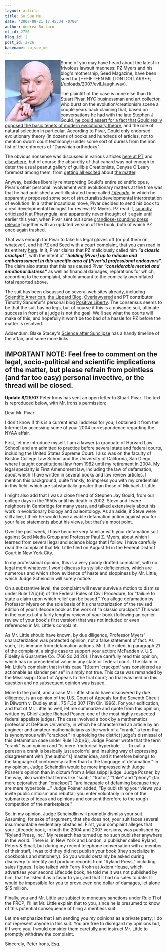 ```yaml
---
layout: article
title: So Sue Me
date: '2007-08-21 17:45:34 -0700'
author: Andrea Bottaro
mt_id: 2726
blog_id: 2
post_id: 2726
basename: so_sue_me
---
```

<img src="/uploads/2007/Dr.%20Evil%20copy.JPG" alt="Dr.%20Evil%20copy.JPG" width="178" height="197" style="float:left;" />
Some of you may have heard about the latest in frivolous lawsuit madness: PZ Myers and his blog's mothership, Seed Magazine, have been sued for [**FIFTEEN MILLION DOLLARS**](/uploads/2007/evil_laugh.wav).  

The plaintiff of the case is none else than Dr. Stuart Pivar, NYC businessman and art collector, who burst on the evolution/creationism scene a couple years back claiming that, based on conversations he had with the late Stephen J Gould, [he could assert for a fact that Gould really opposed the basic tenets of modern evolutionary theory](http://www.arn.org/blogs/index.php/2/2005/11/01/lstrongglemgnews_flash_l_emg_stephen_jay), and the role of natural selection in particular.  According to Pivar, Gould only endorsed evolutionary theory (in dozens of books and hundreds of articles, not to mention sworn court testimony!) under some sort of duress from the iron fist of the enforcers of "Darwinian orthodoxy".

The obvious nonsense was discussed in various articles [here at PT](/archives/2005/10/on-the-beach-wi.html) and [elsewhere](http://www.csicop.org/intelligentdesignwatch/steves.html), but of course the absurdity of that canard was not enough to deter the usual peanut gallery of gullible Creationists, Denyse O'Leary foremost among them, from [getting all excited](http://post-darwinist.blogspot.com/2005/10/updated-pivar-to-ncse-change-wording.html) about [the matter](http://www.arn.org/blogs/index.php/2/2005/11/01/title_11).  

Anyway, besides liberally reinterpreting Gould's entire scientific opus, Pivar's other personal involvement with evolutionary matters at the time was that he had published a well-illustrated tome called [_Lifecode_](http://www.amazon.com/LifeCode-Theory-Biological-Self-Organization/dp/0976406004), in which he apparently proposed some sort of structuralist/developmental interpretation of evolution.  In a rather incautious move, Pivar decided to send his book to a real developmental biologist for review: PZ Myers.  PZ read it, [soundly criticized it at Pharyngula](http://pharyngula.org/index/weblog/comments/lifecode/), and apparently never thought of it again until earlier this year, when Pivar sent out some [grandiose-sounding press release](http://scienceblogs.com/pharyngula/2007/07/pseudoscience_by_press_release.php) together with an updated version of the book, both of which PZ [once again trashed](http://scienceblogs.com/pharyngula/2007/07/lifecode_from_egg_to_embryo_by.php).  

That was enough for Pivar to take his legal gloves off (or put them on, whatever), and hit PZ and Seed with a court complaint, that you can read in its entirety [here](http://www.overlawyered.com/files/pivar/complaint.pdf).  In it, Pivar claims that PZ maliciously called him _**"a classic crackpot"**_, with the intent of _**"holding \[Pivar\] up to ridicule and embarrassment in this specific area of \[Pivar's\] professional endeavors"**_.  The claim also states that this has caused Pivar _**"considerable mental and emotional distress"**_ as well as financial damages, reparations for which, according to the complaint, should amount to the comically overinflated total reported above.  

The suit has been discussed on several web sites already, including [Scientific American](http://blog.sciam.com/index.php?title=pz_myers_scienceblogs_com_s_lead_blogger&amp;more=1&amp;c=1&amp;tb=1&amp;pb=1&amp;ref=rss), [the Lippard Blog](http://lippard.blogspot.com/2007/08/libel-lawsuit-against-science-blogger.html), [Overlawyered](http://www.overlawyered.com/2007/08/blogger_sued_for_book_review.html)   and PT contributor Timothy Sandefur's personal blog [Positive Liberty](http://positiveliberty.com/2007/08/pivar%e2%80%99s-libel-suit-against-pz-myers.html).  The consensus seems to be that the suit has no legs, but of course if this is a nuisance suit, ultimate success in front of a judge is not the goal.  We'll see what the courts will make of this, and hopefully it won't be too bad of a hassle for PZ before the matter is resolved.

Addendum: Blake Stacey's [Science after Sunclipse](http://www.sunclipse.org/?p=242) has a handy timeline of the affair, and some more links.

IMPORTANT NOTE: Feel free to comment on the legal, socio-political and scientific implications of the matter, but please refrain from pointless (and far too easy) personal invective, or the thread will be closed.   
-----------
**Update 8/25/07**
Peter Irons has sent an open letter to Stuart Pivar.  The text is reproduced below, with Mr. Irons's permission:

Dear Mr. Pivar:

I don't know if this is a current email address for you; I obtained it from the Internet by accessing some of your 2004 correspondence regarding the NYAA affair.

First, let me introduce myself. I am a lawyer (a graduate of Harvard Law School) and am admitted to practice before several state and federal courts, including the United States Supreme Court. I also was on the faculty of Boston College Law School and the University of California, San Diego, where I taught constitutional law from 1982 until my retirement in 2004. My legal specialty is First Amendment law, including the law of defamation, about which I have written in several books and law review articles. I mention this background, quite frankly, to impress you with my credentials in this field, which are substantially greater than those of Michael J. Little.

I might also add that I was a close friend of Stephen Jay Gould, from our college days in the 1950s until his death in 2002. Steve and I were neighbors in Cambridge for many years, and talked extensively about his work in evolutionary biology and paleontology. As an aside, if Steve were still alive, I think he would have a viable defamation action against you for your false statements about his views, but that's a moot point.

Over the past week, I have become very familiar with your defamation suit against Seed Media Group and Professor Paul Z. Myers, about which I learned from several legal and science blogs that I follow. I have carefully read the complaint that Mr. Little filed on August 16 in the Federal District Court in New York City.

In my professional opinion, this is a very poorly drafted complaint, with no legal merit whatever. I won't discuss its stylistic deficiencies, which are numerous and which show evidence of haste and sloppiness by Mr. Little, which Judge Scheindlin will surely notice.

On a substantive level, the complaint will never survive a motion to dismiss under Rule 12(b)(6) of the Federal Rules of Civil Procedure, for "failure to state a claim upon which relief can be based." You allege defamation by Professor Myers on the sole basis of his characterization of the revised edition of your Lifecode book as the work of "a classic crackpot." This was in the context of a fairly lengthy review of your book (following an earlier review of your book's first version) that was not included or even referenced in Mr. Little's complaint.

As Mr. Little should have known, by due diligence, Professor Myers' characterization was protected opinion, not a false statement of fact. As such, it is immune from defamation actions. Mr. Little cited, in paragraph 21 of the complaint, a single case to support your action: McFadden v. U.S. Fidelity & Guarantee Co. (766 So.2d 20). I have carefully read this opinion, which has no precedential value in any state or federal court. The claim in Mr. Little's complaint that in this case "\[t\]term 'crackpot' was considered as actionable as slander per se" in simply not true. This case was remanded by the Mississippi Court of Appeals to the trial court; no trial was held on this question and no subsequent opinion was issued.

More to the point, and a case Mr. Little should have discovered by due diligence, is an opinion of the U.S. Court of Appeals for the Seventh Circuit in Dilworth v. Dudley et al., 75 F.3d 307 (7th Cir. 1996). For your edification, and that of Mr. Little as well, let me summarize and quote from this opinion, written by Chief Judge Richard Posner, one of the most highly respected federal appellate judges. The case involved a book by a mathematics professor at DePauw University, in which he characterized an article by an engineer and amateur mathematicians as the work of a "crank," a term that is synonymous with "crackpot." In upholding the district judge's dismissal of this defamation case under Rule 12(b)(6), Judge Posner wrote that the term "crank" is an opinion and "is mere 'rhetorical hyperbole.' ... To call a pereson a crank is basically just acolorful and insulting way of expressing disagreement with \[the author's\] master idea, and it therefore belongs to the language of controversy rather than to the language of defamation." In my opinion, Judge Scheindlin would be more impressed with Judge Posner's opinion than in dictum from a Mississippi judge. Judge Posner, by the way, also wrote that terms like "scab," "traitor," "fake" and "phony" (far more pejorative than "crackpot") "are incapable of defaming because they are mere hyperbole...." Judge Posner added, "By publishing your views you invite public criticism and rebuttal; you enter voluntarily in one of the submarkets of ideas and opinions and consent therefore to the rough competition of the marketplace."

So, in my opinion, Judge Scheindlin will promptly dismiss your suit. Assuming, for sake of argument, that she does not, your suit faces several insurmountable evidentiary obstacles. First, your complaint alleges that your Lifecode book, in both the 2004 and 2007 versions, was published by "Ryland Press, Inc." My research has turned up no such publisher anywhere in the world. There is, in New York and London, a publisher called Ryland, Peters & Small, but during my recent telephone conversation with a member of their staff, I was told they did not publish your book (they specialize in cookbooks and stationery). So you would certainly be asked during discovery to identify and produce records from "Ryland Press," including sales figures. I also talked with Terry Krohn at Axiom House, which advertises your second Lifecode book; he told me it was not published by him, that he listed it as a favor to you, and that it had no sales to date. It would be impossible for you to prove even one dollar of damages, let alone $15 million.

Finally, you and Mr. Little are subject to monetary sanctions under Rule 11 of the FRCP; I'll let Mr. Little explain that to you, since he is presumed to know of this potential consequence of filing a meritless suit.

Let me emphasize that I am sending you my opinions as a private party; I do not represent anyone in this suit. You are free to disregard my opinions but, if I were you, I would consider them carefully and instruct Mr. Little to promptly withdraw the complaint.

Sincerely,
Peter Irons, Esq.
